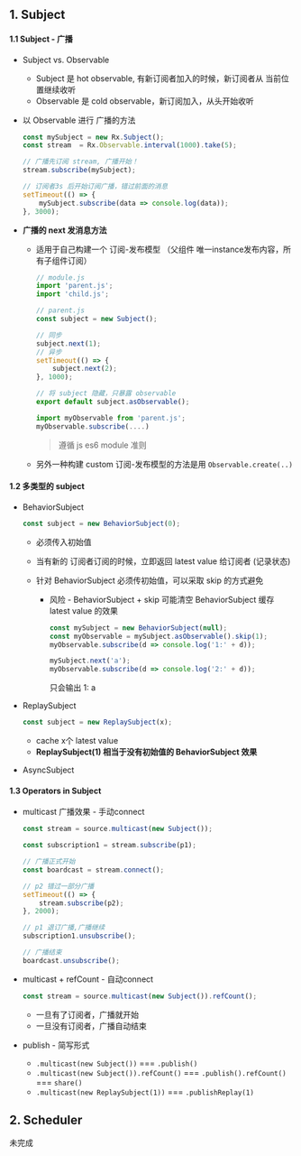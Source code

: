 ## 1. Subject



#### 1.1 Subject - 广播

* Subject  vs. Observable

  * Subject 是 hot observable, 有新订阅者加入的时候，新订阅者从 当前位置继续收听
  * Observable 是 cold observable，新订阅加入，从头开始收听

* 以 Observable 进行 广播的方法

  ```js
  const mySubject = new Rx.Subject();
  const stream  = Rx.Observable.interval(1000).take(5);
  
  // 广播先订阅 stream, 广播开始！
  stream.subscribe(mySubject);
  
  // 订阅者3s 后开始订阅广播，错过前面的消息
  setTimeout(() => {
      mySubject.subscribe(data => console.log(data));
  }, 3000);
  ```

* **广播的  next 发消息方法**

  * 适用于自己构建一个 订阅-发布模型 （父组件 唯一instance发布内容，所有子组件订阅）

    ```js
    // module.js
    import 'parent.js';
    import 'child.js';
    ```

    ```js
    // parent.js
    const subject = new Subject();
    
    // 同步
    subject.next(1);
    // 异步
    setTimeout(() => {
    	subject.next(2);
    }, 1000);
    
    // 将 subject 隐藏，只暴露 observable
    export default subject.asObservable();
    ```

    ```js
    import myObservable from 'parent.js';
    myObservable.subscribe(....)
    ```

    > 遵循 js es6 module 准则

  * 另外一种构建 custom 订阅-发布模型的方法是用 `Observable.create(..)`



#### 1.2 多类型的 subject

* BehaviorSubject

  ```js
  const subject = new BehaviorSubject(0);
  ```

  * 必须传入初始值

  * 当有新的 订阅者订阅的时候，立即返回 latest value 给订阅者 (记录状态)

  * 针对 BehaviorSubject 必须传初始值，可以采取 skip 的方式避免

    * 风险 - BehaviorSubject + skip 可能清空 BehaviorSubject 缓存 latest value 的效果

      ```js
      const mySubject = new BehaviorSubject(null);
      const myObservable = mySubject.asObservable().skip(1);
      myObservable.subscribe(d => console.log('1:' + d));
      
      mySubject.next('a');
      myObservable.subscribe(d => console.log('2:' + d));
      ```

      只会输出 1: a

* ReplaySubject

  ```js
  const subject = new ReplaySubject(x);
  ```

  * cache x个 latest value
  * **ReplaySubject(1) 相当于没有初始值的 BehaviorSubject 效果**

* AsyncSubject



#### 1.3 Operators in Subject

* multicast 广播效果 - 手动connect

  ```js
  const stream = source.multicast(new Subject());
  
  const subscription1 = stream.subscribe(p1);
  
  // 广播正式开始
  const boardcast = stream.connect();
  
  // p2 错过一部分广播
  setTimeout(() => {
      stream.subscribe(p2);
  }, 2000);
  
  // p1 退订广播,广播继续
  subscription1.unsubscribe();
  
  // 广播结束
  boardcast.unsubscribe();
  ```

* multicast + refCount - 自动connect

  ```js
  const stream = source.multicast(new Subject()).refCount();
  ```

  * 一旦有了订阅者，广播就开始
  * 一旦没有订阅者，广播自动结束

* publish - 简写形式

  * `.multicast(new Subject())` === `.publish()`
  * `.multicast(new Subject()).refCount()` === `.publish().refCount()` \=\== `share()`
  * `.multicast(new ReplaySubject(1))` === `.publishReplay(1)`





## 2. Scheduler

未完成

